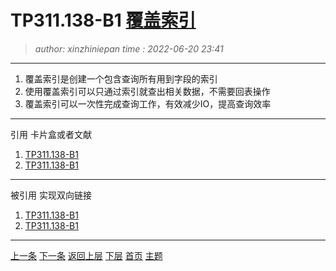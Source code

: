 TP311.138-B1 [覆盖索引](TP311.138-B1.note.md)
=======================================
> *author: xinzhiniepan*
> *time  : 2022-06-20 23:41*
---------------------------------------

1. 覆盖索引是创建一个包含查询所有用到字段的索引
2. 使用覆盖索引可以只通过索引就查出相关数据，不需要回表操作
3. 覆盖索引可以一次性完成查询工作，有效减少IO，提高查询效率

---------------------------------------
引用
卡片盒或者文献
1. [TP311.138-B1](TP311.138-B1.note.md)
1. [TP311.138-B1](TP311.138-B1.note.md)

---------------------------------------
被引用
实现双向链接
1. [TP311.138-B1](TP311.138-B1.note.md)
1. [TP311.138-B1](TP311.138-B1.note.md)

---------------------------------------
[上一条](TP311.138-B1.note.md)      [下一条](TP311.138-B2.note.md)
[返回上层](TP311.138-B.topic.idx.md)    [下层](TP311.138-B1A.note.md)
[首页](cardcode.idx.md)        [主题](TP311.138-B.topic.idx.md)
